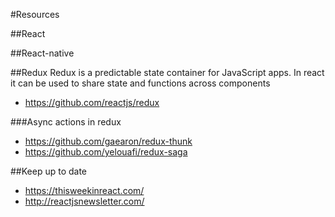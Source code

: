 #Resources

##React

##React-native

##Redux
Redux is a predictable state container for JavaScript apps. In react it can be used to share state and functions across components

- https://github.com/reactjs/redux

###Async actions in redux
- https://github.com/gaearon/redux-thunk
- https://github.com/yelouafi/redux-saga

##Keep up to date
- https://thisweekinreact.com/
- http://reactjsnewsletter.com/
